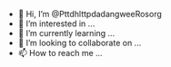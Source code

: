 - 👋 Hi, I’m @PttdhlttpdadangweeRosorg
- 👀 I’m interested in ...
- 🌱 I’m currently learning ...
- 💞️ I’m looking to collaborate on ...
- 📫 How to reach me ...

<!---
PttdhlttpdadangweeRosorg/PttdhlttpdadangweeRosorg is a ✨ special ✨ repository because its `README.md` (this file) appears on your GitHub profile.
You can click the Preview link to take a look at your changes.
--->
